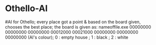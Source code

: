 # Othello-AI
#AI for Othello;
every place got a point & based on the board given, chooses the best place;
the board is given as:    nameoffile.exe 00000000 00000000 00000000 00012000 00021000 00000000 00000000 00000000 (AI's colour);
0 : empty house   ;   1 : black   ;   2 : white 
